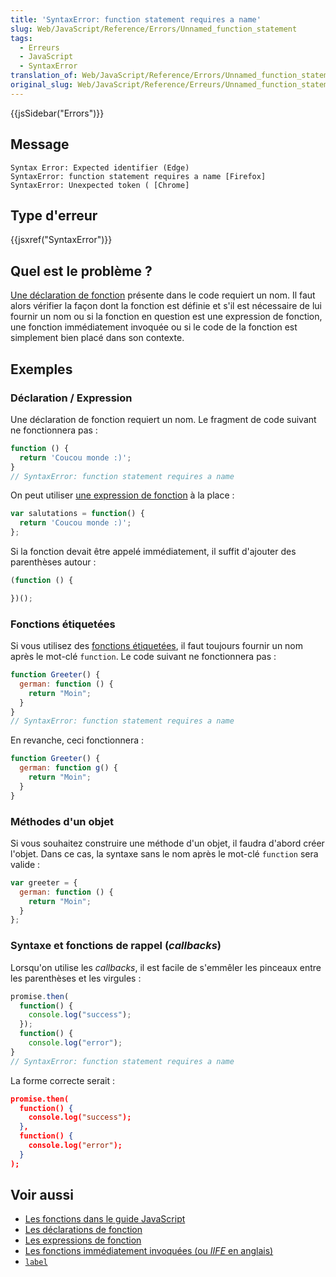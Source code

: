 ```yaml
---
title: 'SyntaxError: function statement requires a name'
slug: Web/JavaScript/Reference/Errors/Unnamed_function_statement
tags:
  - Erreurs
  - JavaScript
  - SyntaxError
translation_of: Web/JavaScript/Reference/Errors/Unnamed_function_statement
original_slug: Web/JavaScript/Reference/Erreurs/Unnamed_function_statement
---
```

{{jsSidebar("Errors")}}

## Message

    Syntax Error: Expected identifier (Edge)
    SyntaxError: function statement requires a name [Firefox]
    SyntaxError: Unexpected token ( [Chrome]

## Type d'erreur

{{jsxref("SyntaxError")}}

## Quel est le problème ?

[Une déclaration de fonction](/fr/docs/Web/JavaScript/Reference/Instructions/function) présente dans le code requiert un nom. Il faut alors vérifier la façon dont la fonction est définie et s'il est nécessaire de lui fournir un nom ou si la fonction en question est une expression de fonction, une fonction immédiatement invoquée ou si le code de la fonction est simplement bien placé dans son contexte.

## Exemples

### Déclaration / Expression

Une déclaration de fonction requiert un nom. Le fragment de code suivant ne fonctionnera pas :

```js example-bad
function () {
  return 'Coucou monde :)';
}
// SyntaxError: function statement requires a name
```

On peut utiliser [une expression de fonction](/fr/docs/Web/JavaScript/Reference/Opérateurs/L_opérateur_function) à la place :

```js example-good
var salutations = function() {
  return 'Coucou monde :)';
};
```

Si la fonction devait être appelé immédiatement, il suffit d'ajouter des parenthèses autour :

```js example-good
(function () {

})();
```

### Fonctions étiquetées

Si vous utilisez des [fonctions étiquetées](/fr/docs/Web/JavaScript/Reference/Instructions/label), il faut toujours fournir un nom après le mot-clé `function`. Le code suivant ne fonctionnera pas :

```js example-bad
function Greeter() {
  german: function () {
    return "Moin";
  }
}
// SyntaxError: function statement requires a name
```

En revanche, ceci fonctionnera :

```js example-good
function Greeter() {
  german: function g() {
    return "Moin";
  }
}
```

### Méthodes d'un objet

Si vous souhaitez construire une méthode d'un objet, il faudra d'abord créer l'objet. Dans ce cas, la syntaxe sans le nom après le mot-clé `function` sera valide :

```js example-good
var greeter = {
  german: function () {
    return "Moin";
  }
};
```

### Syntaxe et fonctions de rappel (_callbacks_)

Lorsqu'on utilise les _callbacks_, il est facile de s'emmêler les pinceaux entre les parenthèses et les virgules :

```js example-bad
promise.then(
  function() {
    console.log("success");
  });
  function() {
    console.log("error");
}
// SyntaxError: function statement requires a name
```

La forme correcte serait :

```json example-good
promise.then(
  function() {
    console.log("success");
  },
  function() {
    console.log("error");
  }
);
```

## Voir aussi

- [Les fonctions dans le guide JavaScript](/fr/docs/Web/JavaScript/Guide/Fonctions)
- [Les déclarations de fonction](/fr/docs/Web/JavaScript/Reference/Instructions/function)
- [Les expressions de fonction](/fr/docs/Web/JavaScript/Reference/Opérateurs/L_opérateur_function)
- [Les fonctions immédiatement invoquées (ou _IIFE_ en anglais)](https://en.wikipedia.org/wiki/Immediately-invoked_function_expression)
- [`label`](/fr/docs/Web/JavaScript/Reference/Instructions/label)
